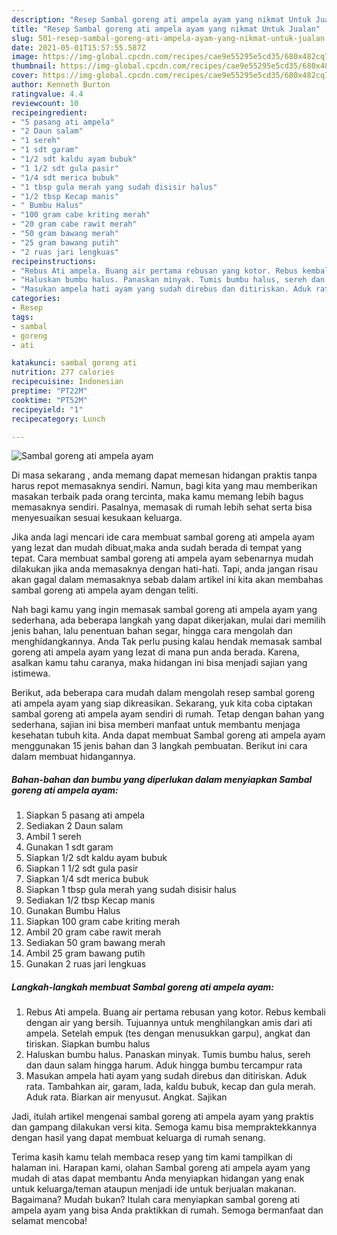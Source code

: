 ```yaml
---
description: "Resep Sambal goreng ati ampela ayam yang nikmat Untuk Jualan"
title: "Resep Sambal goreng ati ampela ayam yang nikmat Untuk Jualan"
slug: 501-resep-sambal-goreng-ati-ampela-ayam-yang-nikmat-untuk-jualan
date: 2021-05-01T15:57:55.587Z
image: https://img-global.cpcdn.com/recipes/cae9e55295e5cd35/680x482cq70/sambal-goreng-ati-ampela-ayam-foto-resep-utama.jpg
thumbnail: https://img-global.cpcdn.com/recipes/cae9e55295e5cd35/680x482cq70/sambal-goreng-ati-ampela-ayam-foto-resep-utama.jpg
cover: https://img-global.cpcdn.com/recipes/cae9e55295e5cd35/680x482cq70/sambal-goreng-ati-ampela-ayam-foto-resep-utama.jpg
author: Kenneth Burton
ratingvalue: 4.4
reviewcount: 10
recipeingredient:
- "5 pasang ati ampela"
- "2 Daun salam"
- "1 sereh"
- "1 sdt garam"
- "1/2 sdt kaldu ayam bubuk"
- "1 1/2 sdt gula pasir"
- "1/4 sdt merica bubuk"
- "1 tbsp gula merah yang sudah disisir halus"
- "1/2 tbsp Kecap manis"
- " Bumbu Halus"
- "100 gram cabe kriting merah"
- "20 gram cabe rawit merah"
- "50 gram bawang merah"
- "25 gram bawang putih"
- "2 ruas jari lengkuas"
recipeinstructions:
- "Rebus Ati ampela. Buang air pertama rebusan yang kotor. Rebus kembali dengan air yang bersih. Tujuannya untuk menghilangkan amis dari ati ampela. Setelah empuk (tes dengan menusukkan garpu), angkat dan tiriskan. Siapkan bumbu halus"
- "Haluskan bumbu halus. Panaskan minyak. Tumis bumbu halus, sereh dan daun salam hingga harum. Aduk hingga bumbu tercampur rata"
- "Masukan ampela hati ayam yang sudah direbus dan ditiriskan. Aduk rata. Tambahkan air, garam, lada, kaldu bubuk, kecap dan gula merah. Aduk rata. Biarkan air menyusut. Angkat. Sajikan"
categories:
- Resep
tags:
- sambal
- goreng
- ati

katakunci: sambal goreng ati 
nutrition: 277 calories
recipecuisine: Indonesian
preptime: "PT22M"
cooktime: "PT52M"
recipeyield: "1"
recipecategory: Lunch

---
```



![Sambal goreng ati ampela ayam](https://img-global.cpcdn.com/recipes/cae9e55295e5cd35/680x482cq70/sambal-goreng-ati-ampela-ayam-foto-resep-utama.jpg)

Di masa  sekarang , anda memang dapat memesan hidangan praktis tanpa harus repot memasaknya sendiri. Namun, bagi kita yang mau memberikan masakan terbaik pada orang tercinta, maka kamu memang lebih bagus memasaknya sendiri. Pasalnya, memasak di rumah lebih sehat serta bisa menyesuaikan sesuai kesukaan keluarga.

Jika anda lagi mencari ide cara membuat sambal goreng ati ampela ayam yang lezat dan mudah dibuat,maka anda sudah berada di tempat yang tepat. Cara membuat sambal goreng ati ampela ayam  sebenarnya mudah dilakukan jika anda memasaknya dengan hati-hati. Tapi, anda jangan risau akan gagal dalam memasaknya 
sebab dalam artikel ini kita akan membahas sambal goreng ati ampela ayam dengan teliti.  



Nah bagi kamu yang ingin memasak sambal goreng ati ampela ayam yang sederhana, ada beberapa langkah yang dapat dikerjakan, mulai dari memilih jenis bahan, lalu penentuan bahan segar, hingga cara mengolah dan menghidangkannya. Anda Tak perlu pusing kalau hendak memasak sambal goreng ati ampela ayam yang lezat di mana pun anda berada. Karena, asalkan kamu  tahu caranya, maka hidangan ini bisa menjadi sajian yang istimewa.

Berikut, ada beberapa cara mudah dalam mengolah resep sambal goreng ati ampela ayam yang siap dikreasikan. Sekarang, yuk kita coba ciptakan sambal goreng ati ampela ayam sendiri di rumah. Tetap dengan bahan yang sederhana, sajian ini bisa memberi manfaat untuk membantu menjaga kesehatan tubuh kita. Anda dapat membuat Sambal goreng ati ampela ayam menggunakan 15 jenis bahan dan 3 langkah pembuatan. Berikut ini cara dalam membuat hidangannya.

<!--inarticleads1-->

##### Bahan-bahan dan bumbu yang diperlukan dalam menyiapkan Sambal goreng ati ampela ayam:

1. Siapkan 5 pasang ati ampela
1. Sediakan 2 Daun salam
1. Ambil 1 sereh
1. Gunakan 1 sdt garam
1. Siapkan 1/2 sdt kaldu ayam bubuk
1. Siapkan 1 1/2 sdt gula pasir
1. Siapkan 1/4 sdt merica bubuk
1. Siapkan 1 tbsp gula merah yang sudah disisir halus
1. Sediakan 1/2 tbsp Kecap manis
1. Gunakan  Bumbu Halus
1. Siapkan 100 gram cabe kriting merah
1. Ambil 20 gram cabe rawit merah
1. Sediakan 50 gram bawang merah
1. Ambil 25 gram bawang putih
1. Gunakan 2 ruas jari lengkuas




<!--inarticleads2-->

##### Langkah-langkah membuat Sambal goreng ati ampela ayam:

1. Rebus Ati ampela. Buang air pertama rebusan yang kotor. Rebus kembali dengan air yang bersih. Tujuannya untuk menghilangkan amis dari ati ampela. Setelah empuk (tes dengan menusukkan garpu), angkat dan tiriskan. Siapkan bumbu halus
1. Haluskan bumbu halus. Panaskan minyak. Tumis bumbu halus, sereh dan daun salam hingga harum. Aduk hingga bumbu tercampur rata
1. Masukan ampela hati ayam yang sudah direbus dan ditiriskan. Aduk rata. Tambahkan air, garam, lada, kaldu bubuk, kecap dan gula merah. Aduk rata. Biarkan air menyusut. Angkat. Sajikan




Jadi, itulah artikel mengenai  sambal goreng ati ampela ayam  yang praktis dan gampang dilakukan versi kita. Semoga kamu bisa mempraktekkannya dengan hasil yang dapat membuat keluarga di rumah senang. 

Terima kasih kamu telah membaca resep yang tim kami tampilkan di halaman ini. Harapan kami, olahan  Sambal goreng ati ampela ayam yang mudah di atas dapat membantu Anda menyiapkan hidangan yang enak untuk keluarga/teman ataupun menjadi ide untuk berjualan makanan. Bagaimana? Mudah bukan? Itulah cara menyiapkan sambal goreng ati ampela ayam yang bisa Anda praktikkan di rumah. Semoga bermanfaat dan selamat mencoba!

